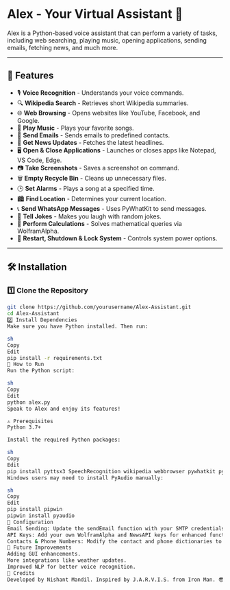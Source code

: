 # Alex - Your Virtual Assistant 🤖

Alex is a Python-based voice assistant that can perform a variety of tasks, including web searching, playing music, opening applications, sending emails, fetching news, and much more.

---

## 📌 Features

- 🎙️ **Voice Recognition** - Understands your voice commands.
- 🔍 **Wikipedia Search** - Retrieves short Wikipedia summaries.
- 🌐 **Web Browsing** - Opens websites like YouTube, Facebook, and Google.
- 🎵 **Play Music** - Plays your favorite songs.
- 📧 **Send Emails** - Sends emails to predefined contacts.
- 📰 **Get News Updates** - Fetches the latest headlines.
- 🖥️ **Open & Close Applications** - Launches or closes apps like Notepad, VS Code, Edge.
- 📷 **Take Screenshots** - Saves a screenshot on command.
- 🗑️ **Empty Recycle Bin** - Cleans up unnecessary files.
- 🕒 **Set Alarms** - Plays a song at a specified time.
- 🏙️ **Find Location** - Determines your current location.
- 📞 **Send WhatsApp Messages** - Uses PyWhatKit to send messages.
- 💬 **Tell Jokes** - Makes you laugh with random jokes.
- 🔢 **Perform Calculations** - Solves mathematical queries via WolframAlpha.
- 🔄 **Restart, Shutdown & Lock System** - Controls system power options.

---

## 🛠️ Installation

### 1️⃣ **Clone the Repository**
```sh
git clone https://github.com/yourusername/Alex-Assistant.git
cd Alex-Assistant
2️⃣ Install Dependencies
Make sure you have Python installed. Then run:

sh
Copy
Edit
pip install -r requirements.txt
🚀 How to Run
Run the Python script:

sh
Copy
Edit
python alex.py
Speak to Alex and enjoy its features!

⚠️ Prerequisites
Python 3.7+

Install the required Python packages:

sh
Copy
Edit
pip install pyttsx3 SpeechRecognition wikipedia webbrowser pywhatkit pyjokes opencv-python requests wolframalpha winshell GoogleNews twilio pyautogui json5 instaloader PyQt5
Windows users may need to install PyAudio manually:

sh
Copy
Edit
pip install pipwin
pipwin install pyaudio
📝 Configuration
Email Sending: Update the sendEmail function with your SMTP credentials.
API Keys: Add your own WolframAlpha and NewsAPI keys for enhanced functionality.
Contacts & Phone Numbers: Modify the contact and phone dictionaries to send emails & WhatsApp messages.
🎯 Future Improvements
Adding GUI enhancements.
More integrations like weather updates.
Improved NLP for better voice recognition.
📌 Credits
Developed by Nishant Mandil. Inspired by J.A.R.V.I.S. from Iron Man. 😎

